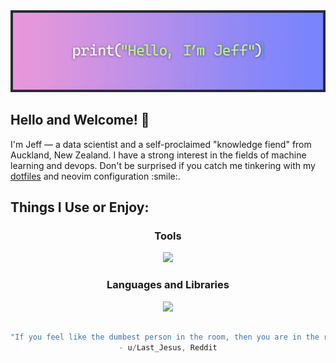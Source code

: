 <img id="banner" src="https://raw.githubusercontent.com/Zenoix/Zenoix/master/github-banner.gif" draggable="false">

<h2>Hello and Welcome! 👋</h2>
I'm Jeff — a data scientist and a self-proclaimed "knowledge fiend" from Auckland, New Zealand. I have a strong interest in the fields of machine learning and devops. Don't be surprised if you catch me tinkering with my <a href="https://github.com/zenoix/dotfiles" target="_blank" rel="noopener noreferrer">dotfiles</a> and neovim configuration :smile:. 

<h2>Things I Use or Enjoy:</h2>
<h3 align="center">Tools</h3>
<p align="center">
  <a href="https://github.com/zenoix/walnut-environment" target="_blank" rel="noopener noreferrer">
    <img src="https://skillicons.dev/icons?i=anaconda,ansible,arch,azure,docker,git,github,githubactions,neovim,ubuntu&perline=5" />
  </a>
</p>

<h3 align="center">Languages and Libraries</h3>
<p align="center">
  <a href="https://github.com/zenoix/walnut-environment" target="_blank" rel="noopener noreferrer">
    <img src="https://skillicons.dev/icons?i=fastapi,go,opencv,py,r,sklearn,tensorflow&perline=5" />
  </a>
</p>

<h2></h2>
<div align="center">

```scala
"If you feel like the dumbest person in the room, then you are in the right room."
- u/Last_Jesus, Reddit
```
</div>

